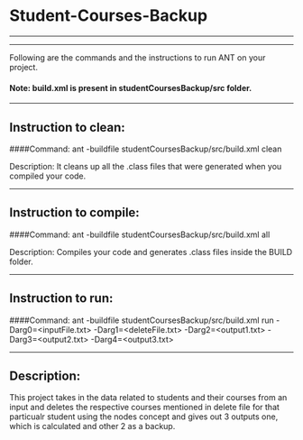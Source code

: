 # Student-Courses-Backup
-----------------------------------------------------------------------
-----------------------------------------------------------------------
Following are the commands and the instructions to run ANT on your project.
#### Note: build.xml is present in studentCoursesBackup/src folder.

-----------------------------------------------------------------------
## Instruction to clean:

####Command: 
ant -buildfile studentCoursesBackup/src/build.xml clean

Description: It cleans up all the .class files that were generated when you
compiled your code.

-----------------------------------------------------------------------
## Instruction to compile:

####Command: ant -buildfile studentCoursesBackup/src/build.xml all

Description: Compiles your code and generates .class files inside the BUILD folder.

-----------------------------------------------------------------------
## Instruction to run:

####Command: 
ant -buildfile studentCoursesBackup/src/build.xml run -Darg0=<inputFile.txt> -Darg1=<deleteFile.txt> -Darg2=<output1.txt> -Darg3=<output2.txt> -Darg4=<output3.txt> 


-----------------------------------------------------------------------
## Description:
This project takes in the data related to students and their courses from an input and deletes the respective 
courses mentioned in delete file for that particualr student using the nodes concept and gives out 3 outputs
one, which is calculated and other 2 as a backup.
